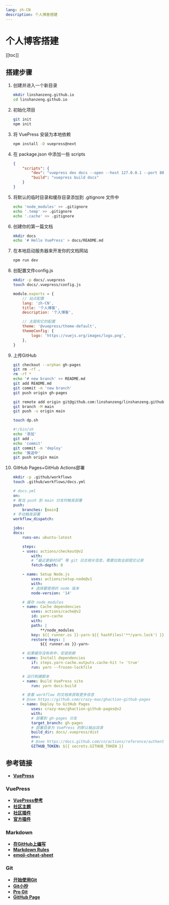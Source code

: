 ```yaml
---
lang: zh-CN
description: 个人博客搭建
---
```


# 个人博客搭建

[[toc]]

## 搭建步骤

1. 创建并进入一个新目录

    ```sh
    mkdir linshanzeng.github.io
    cd linshanzeng.github.io
    ```

2. 初始化项目

    ```sh
    git init
    npm init
    ```

3. 将 VuePress 安装为本地依赖

    ```sh
    npm install -D vuepress@next
    ```

4. 在 package.json 中添加一些 scripts

    ```json
    {
        "scripts": {
            "dev": "vuepress dev docs --open --host 127.0.0.1 --port 8080",
            "build": "vuepress build docs"
        }
    }
    ```

5. 将默认的临时目录和缓存目录添加到 .gitignore 文件中

    ```sh
    echo 'node_modules' >> .gitignore
    echo '.temp' >> .gitignore
    echo '.cache' >> .gitignore
    ```

6. 创建你的第一篇文档

    ```sh
    mkdir docs
    echo '# Hello VuePress' > docs/README.md
    ```

7. 在本地启动服务器来开发你的文档网站

    ```sh
    npm run dev
    ```

8. 创配置文件config.js

    ```sh
    mkdir -p docs/.vuepress
    touch docs/.vuepress/config.js
    ```

    ```js
    module.exports = {
        // 站点配置
        lang: 'zh-CN',
        title: '个人博客',
        description: '个人博客',

        // 主题和它的配置
        theme: '@vuepress/theme-default',
        themeConfig: {
            logo: 'https://vuejs.org/images/logo.png',
        },
    }
    ```

9. 上传GitHub

    ```sh
    git checkout --orphan gh-pages
    git rm -rf .
    rm -rf *
    echo '# new branch' >> README.md
    git add README.md
    git commit -m 'new branch'
    git push origin gh-pages

    git remote add origin git@github.com:linshanzeng/linshanzeng.github.io.git
    git branch -M main
    git push -u origin main

    touch dp.sh
    ```

    ```sh
    #!/bin/sh
    echo '添加'
    git add .
    echo 'commit'
    git commit -m 'deploy'
    echo '推送中'
    git push origin main
    ```

10. GitHub Pages+GitHub Actions部署

    ```sh
    mkdir -p .github/workflows
    touch .github/workflows/docs.yml
    ```

    ```yml
    # docs.yml
    on:
    # 每当 push 到 main 分支时触发部署
    push:
        branches: [main]
    # 手动触发部署
    workflow_dispatch:

    jobs:
    docs:
        runs-on: ubuntu-latest

        steps:
        - uses: actions/checkout@v2
            with:
            # “最近更新时间” 等 git 日志相关信息，需要拉取全部提交记录
            fetch-depth: 0

        - name: Setup Node.js
            uses: actions/setup-node@v1
            with:
            # 选择要使用的 node 版本
            node-version: '14'

        # 缓存 node_modules
        - name: Cache dependencies
            uses: actions/cache@v2
            id: yarn-cache
            with:
            path: |
                **/node_modules
            key: ${{ runner.os }}-yarn-${{ hashFiles('**/yarn.lock') }}
            restore-keys: |
                ${{ runner.os }}-yarn-

        # 如果缓存没有命中，安装依赖
        - name: Install dependencies
            if: steps.yarn-cache.outputs.cache-hit != 'true'
            run: yarn --frozen-lockfile

        # 运行构建脚本
        - name: Build VuePress site
            run: yarn docs:build

        # 查看 workflow 的文档来获取更多信息
        # @see https://github.com/crazy-max/ghaction-github-pages
        - name: Deploy to GitHub Pages
            uses: crazy-max/ghaction-github-pages@v2
            with:
            # 部署到 gh-pages 分支
            target_branch: gh-pages
            # 部署目录为 VuePress 的默认输出目录
            build_dir: docs/.vuepress/dist
            env:
            # @see https://docs.github.com/cn/actions/reference/authentication-in-a-workflow#about-the-github_token-secret
            GITHUB_TOKEN: ${{ secrets.GITHUB_TOKEN }}
    ```

## 参考链接

- [**VuePress**](https://v2.vuepress.vuejs.org/zh/guide)

### VuePress

- [**VuePress参考**](https://v2.vuepress.vuejs.org/zh/reference/cli.html)
- [**社区主题**](https://www.npmjs.com/search?q=keywords:vuepress-theme)
- [**社区插件**](https://www.npmjs.com/search?q=keywords:vuepress-plugin)
- [**官方插件**](https://www.npmjs.com/search?q=%40vuepress%20keywords%3Aplugin)

### Markdown

- [**在GitHub上编写**](https://docs.github.com/cn/get-started/writing-on-github)
- [**Markdown Rules**](https://github.com/DavidAnson/markdownlint/blob/v0.25.1/doc/Rules.md)
- [**emoji-cheat-sheet**](https://github.com/ikatyang/emoji-cheat-sheet)

### Git

- [**开始使用Git**](https://docs.github.com/cn/get-started/getting-started-with-git)
- [**Git小抄**](https://training.github.com/downloads/zh_CN/github-git-cheat-sheet/)
- [**Pro Git**](https://git-scm.com/book/zh/v2)
- [**GitHub Page**](https://pages.github.com/)